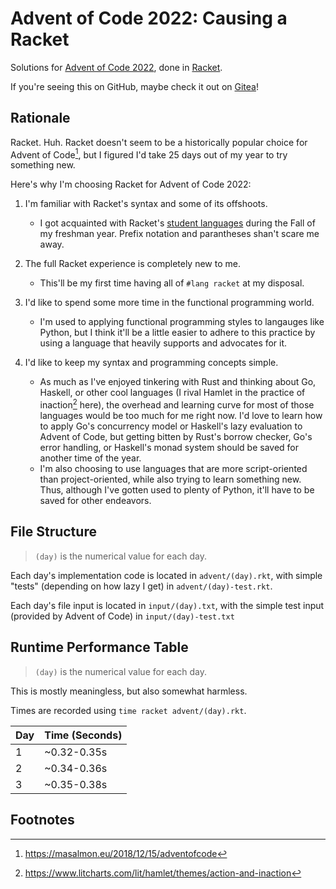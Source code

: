 # Advent of Code 2022: Causing a Racket

Solutions for [Advent of Code 2022](https://adventofcode.com/2022), done in [Racket](https://racket-lang.org).

If you're seeing this on GitHub, maybe check it out on [Gitea](http://git.bobertoyin.com/bobertoyin/advent-of-code-2022)!

## Rationale

Racket. Huh. Racket doesn't seem to be a historically popular choice for Advent of Code[^1], but I figured I'd take 25 days out of my year to try something new. 

Here's why I'm choosing Racket for Advent of Code 2022:

1. I'm familiar with Racket's syntax and some of its offshoots.

    - I got acquainted with Racket's [student languages](https://docs.racket-lang.org/htdp-langs/index.html) during the Fall of my freshman year. Prefix notation and parantheses shan't scare me away.

2. The full Racket experience is completely new to me.

    - This'll be my first time having all of `#lang racket` at my disposal. 

3. I'd like to spend some more time in the functional programming world.

    - I'm used to applying functional programming styles to langauges like Python, but I think it'll be a little easier to adhere to this practice by using a language that heavily supports and advocates for it.

4. I'd like to keep my syntax and programming concepts simple.

    - As much as I've enjoyed tinkering with Rust and thinking about Go, Haskell, or other cool languages (I rival Hamlet in the practice of inaction[^2] here), the overhead and learning curve for most of those languages would be too much for me right now. I'd love to learn how to apply Go's concurrency model or Haskell's lazy evaluation to Advent of Code, but getting bitten by Rust's borrow checker, Go's error handling, or Haskell's monad system should be saved for another time of the year.
    - I'm also choosing to use languages that are more script-oriented than project-oriented, while also trying to learn something new. Thus, although I've gotten used to plenty of Python, it'll have to be saved for other endeavors.

## File Structure

> `(day)` is the numerical value for each day.

Each day's implementation code is located in `advent/(day).rkt`, with simple "tests" (depending on how lazy I get) in `advent/(day)-test.rkt`.

Each day's file input is located in `input/(day).txt`, with the simple test input (provided by Advent of Code) in `input/(day)-test.txt`

## Runtime Performance Table

> `(day)` is the numerical value for each day.

This is mostly meaningless, but also somewhat harmless. 

Times are recorded using `time racket advent/(day).rkt`.

Day | Time (Seconds)
--- | --------------
1   | ~0.32-0.35s
2   | ~0.34-0.36s
3   | ~0.35-0.38s

## Footnotes

[^1]: https://masalmon.eu/2018/12/15/adventofcode
[^2]: https://www.litcharts.com/lit/hamlet/themes/action-and-inaction
